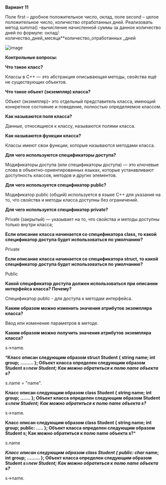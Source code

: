 ******Вариант 11******

Поле first – дробное положительное число, оклад, поле second – целое положительное число, количество отработанных дней. Реализовать метод summa() –вычисление начисленной суммы за данное количество дней по формуле: оклад/количество_дней_месяца**количество_отработанных _дней

![image](https://github.com/user-attachments/assets/cb211f06-5757-4098-8363-c02a768ef40b)


******Контрольные вопросы:******

****Что такое класс?****

Классы в С++ — это абстракция описывающая методы, свойства ещё не существующих объектов.


****Что такое объект (экземпляр) класса?****

Объект (экземпляр)– это отдельный представитель класса, имеющий конкретное состояние и поведение, полностью определяемое классом.


****Как называются поля класса?****

Данные, относящиеся к классу, называются полями класса.


****Как называются функции класса?****

Классы имеют свои функции, которые называются методами класса.


****Для чего используются спецификаторы доступа?****

Модификаторы доступа (или спецификаторы доступа) — это ключевые слова в объектно-ориентированных языках, которые устанавливают доступность классов, методов и других элементов.


****Для чего используется спецификатор public?****

Модификатор public (общий) используется в языке C++ для указания на то, что свойства и методы класса доступны без ограничений.


****Для чего используется спецификатор private?****

Private (закрытый) — указывает на то, что свойства и методы доступны только внутри класса;


****Если описание класса начинается со спецификатора class, то какой спецификатор доступа будет использоваться по умолчанию?****

Private


****Если описание класса начинается со спецификатора struct, то какой спецификатор доступа будет использоваться по умолчанию?****

Public


**Какой спецификатор доступа должен использоваться при описании интерфейса класса? Почему?**

Спецификатор public - для доступа к методам интерфейса.


**Каким образом можно изменить значения атрибутов экземпляра класса?**

Ввод или изменение параметров в методе.


**Каким образом можно получить значения атрибутов экземпляра класса?**

s->name.


***Класс описан следующим образом struct Student { string name; int group; ……… }; Объект класса определен следующим образом Student *s=new Student; Как можно обратиться к полю name объекта s?***

s.name = "name".


**Класс описан следующим образом class Student { string name; int group; ……. }; Объект класса определен следующим образом Student *s=new Student; Как можно обратиться к полю name объекта s?***

s->name.

**Класс описан следующим образом class Student { string name; int group; public: ….. }; Объект класса определен следующим образом Student s; Как можно обратиться к полю name объекта s?***


s.name

***Класс описан следующим образом class Student { public: char* name; int group; ……… }; Объект класса определен следующим образом Student *s=new Student; Как можно обратиться к полю name объекта s?***


s->name.
